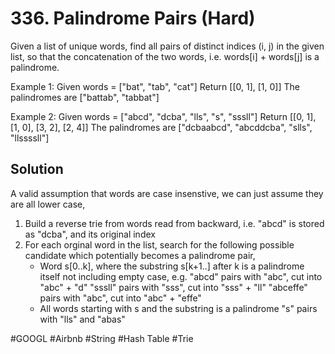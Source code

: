 # 336. Palindrome Pairs (Hard)

Given a list of unique words, find all pairs of distinct indices (i, j) in the given list, so that the concatenation of the two words, i.e. words[i] + words[j] is a palindrome.

Example 1:
Given words = ["bat", "tab", "cat"]
Return [[0, 1], [1, 0]]
The palindromes are ["battab", "tabbat"]

Example 2:
Given words = ["abcd", "dcba", "lls", "s", "sssll"]
Return [[0, 1], [1, 0], [3, 2], [2, 4]]
The palindromes are ["dcbaabcd", "abcddcba", "slls", "llssssll"]

## Solution
A valid assumption that words are case insenstive, we can just assume they are all lower case,
1. Build a reverse trie from words read from backward, i.e. "abcd" is stored as "dcba", and its original index
2. For each orginal word in the list, search for the following possible candidate which potentially becomes a palindrome pair,
   - Word s[0..k], where the substring s[k+1..] after k is a palindrome itself not including empty case, e.g. 
     "abcd" pairs with "abc", cut into "abc" + "d"
     "sssll" pairs with "sss", cut into "sss" + "ll"
     "abceffe" pairs with "abc", cut into "abc" + "effe"
   - All words starting with s and the substring is a palindrome
     "s" pairs with "lls" and "abas"

#GOOGL #Airbnb
#String #Hash Table #Trie

